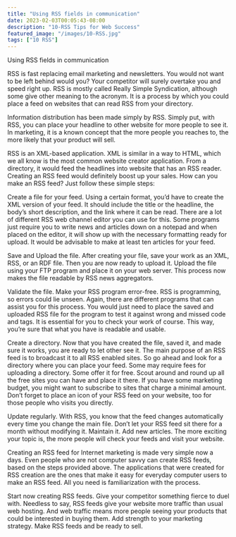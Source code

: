 ```yaml
---
title: "Using RSS fields in communication"
date: 2023-02-03T00:05:43-08:00
description: "10-RSS Tips for Web Success"
featured_image: "/images/10-RSS.jpg"
tags: ["10 RSS"]
---
```


Using RSS fields in communication


RSS is fast replacing email marketing and newsletters. You would not want to be left behind would you? Your competitor will surely overtake you and speed right up. RSS is mostly called Really Simple Syndication, although some give other meaning to the acronym. It is a process by which you could place a feed on websites that can read RSS from your directory. 

Information distribution has been made simply by RSS. Simply put, with RSS, you can place your headline to other website for more people to see it. In marketing, it is a known concept that the more people you reaches to, the more likely that your product will sell. 

RSS is an XML-based application. XML is similar in a way to HTML, which we all know is the most common website creator application. From a directory, it would feed the headlines into website that has an RSS reader. Creating an RSS feed would definitely boost up your sales. How can you make an RSS feed? Just follow these simple steps:

Create a file for your feed.
Using a certain format, you’d have to create the XML version of your feed. It should include the title or the headline, the body’s short description, and the link where it can be read. There are a lot of different RSS web channel editor you can use for this. Some programs just require you to write news and articles down on a notepad and when placed on the editor, it will show up with the necessary formatting ready for upload. It would be advisable to make at least ten articles for your feed. 

Save and Upload the file.
After creating your file, save your work as an XML, RSS, or an RDF file. Then you are now ready to upload it. Upload the file using your FTP program and place it on your web server. This process now makes the file readable by RSS news aggregators. 

Validate the file. 
Make your RSS program error-free. RSS is programming, so errors could lie unseen. Again, there are different programs that can assist you for this process. You would just need to place the saved and uploaded RSS file for the program to test it against wrong and missed code and tags. It is essential for you to check your work of course. This way, you’re sure that what you have is readable and usable.

Create a directory. 
Now that you have created the file, saved it, and made sure it works, you are ready to let other see it. The main purpose of an RSS feed is to broadcast it to all RSS enabled sites. So go ahead and look for a directory where you can place your feed. Some may require fees for uploading a directory. Some offer it for free. Scout around and round up all the free sites you can have and place it there. If you have some marketing budget, you might want to subscribe to sites that charge a minimal amount. Don’t forget to place an icon of your RSS feed on your website, too for those people who visits you directly.

Update regularly.
With RSS, you know that the feed changes automatically every time you change the main file. Don’t let your RSS feed sit there for a month without modifying it. Maintain it. Add new articles. The more exciting your topic is, the more people will check your feeds and visit your website. 

Creating an RSS feed for Internet marketing is made very simple now a days. Even people who are not computer savvy can create RSS feeds, based on the steps provided above. The applications that were created for RSS creation are the ones that make it easy for everyday computer users to make an RSS feed. All you need is familiarization with the process. 

Start now creating RSS feeds. Give your competitor something fierce to duel with. Needless to say, RSS feeds give your website more traffic than usual web hosting. And web traffic means more people seeing your products that could be interested in buying them. Add strength to your marketing strategy. Make RSS feeds and be ready to sell. 

 




